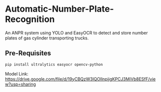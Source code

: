 # Automatic-Number-Plate-Recognition
An ANPR system using YOLO and EasyOCR to detect and store number plates of gas cylinder transporting trucks.

## Pre-Requisites
```bash
pip install ultralytics easyocr opencv-python
```
Model Link: https://drive.google.com/file/d/19yCBQzW3lQOllnpijgKPCJ3MiVb8ESfF/view?usp=sharing
